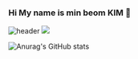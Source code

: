 ### Hi My name is min beom KIM  👋
![header](https://capsule-render.vercel.app/api?type=wave&color=auto&height=300&section=header&text=capsule%20render&fontSize=90)
<a href="https://www.instagram.com/giant_minboom/" target="_blank"><img src="https://img.shields.io/badge/뱃지레이블-배경색?style=뱃지모양&logo=로고&logoColor=#E4405F"/></a>

![Anurag's GitHub stats](https://github-readme-stats.vercel.app/api?username=anuraghazra&show_icons=true&theme=radical)

<!--
**minbumKIM0501/minbumKIM0501** is a ✨ _special_ ✨ repository because its `README.md` (this file) appears on your GitHub profile.

Here are some ideas to get you started:

- 🔭 I’m currently working on ...
- 🌱 I’m currently learning ...
- 👯 I’m looking to collaborate on ...
- 🤔 I’m looking for help with ...
- 💬 Ask me about ...
- 📫 How to reach me: ...
- 😄 Pronouns: ...
- ⚡ Fun fact: ...
-->
